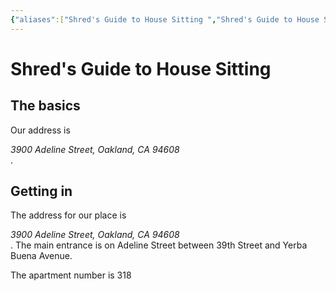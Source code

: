 ```yaml
---
{"aliases":["Shred's Guide to House Sitting ","Shred's Guide to House Sitting"],"date-created":"2023-05-11T20:17","date-modified":"2023-05-11T22:10","dg-publish":true,"tags":[null],"title":"Shred's Guide to House Sitting ","permalink":"/encounters/house-sitting/","dgPassFrontmatter":true}
---
```



# Shred's Guide to House Sitting 

## The basics

Our address is <address>3900 Adeline Street, Oakland, CA 94608</address>.

## Getting in 

The address for our place is <address>3900 Adeline Street, Oakland, CA 94608</address>. The main entrance is on Adeline Street between 39th Street and Yerba Buena Avenue.

The apartment number is 318
